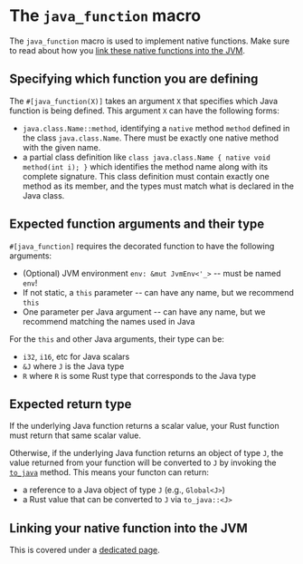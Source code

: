 # The `java_function` macro

The `java_function` macro is used to implement native functions. Make sure to read about how you [link these native functions into the JVM](./linking_native_functions.md).

## Specifying which function you are defining

The `#[java_function(X)]` takes an argument `X` that specifies which Java function is being defined.
This argument `X` can have the following forms:

* `java.class.Name::method`, identifying a `native` method `method` defined in the class `java.class.Name`. There must be exactly one native method with the given name.
* a partial class definition like `class java.class.Name { native void method(int i); }` which identifies the method name along with its complete signature. This class definition must contain exactly one method as its member, and the types must match what is declared in the Java class.

## Expected function arguments and their type

`#[java_function]` requires the decorated function to have the following arguments:

* (Optional) JVM environment `env: &mut JvmEnv<'_>` -- must be named `env`!
* If not static, a `this` parameter -- can have any name, but we recommend `this`
* One parameter per Java argument -- can have any name, but we recommend matching the names used in Java

For the `this` and other Java arguments, their type can be:

* `i32`, `i16`, etc for Java scalars
* `&J` where `J` is the Java type
* `R` where `R` is some Rust type that corresponds to the Java type

## Expected return type

If the underlying Java function returns a scalar value, your Rust function must return that same scalar value.

Otherwise, if the underlying Java function returns an object of type `J`, the value returned from your function will be converted to `J` by invoking the [`to_java`](./to_java.md) method. This means your functon can return:

* a reference to a Java object of type `J` (e.g., `Global<J>`) 
* a Rust value that can be converted to `J` via `to_java::<J>`

## Linking your native function into the JVM

This is covered under a [dedicated page](./linking_native_functions.md).
